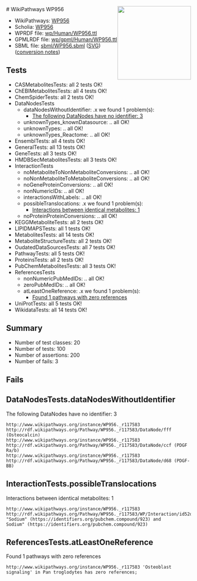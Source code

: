 <img style="float: right; width: 200px" src="../logo.png" />
# WikiPathways WP956

* WikiPathways: [WP956](https://identifiers.org/wikipathways:WP956)
* Scholia: [WP956](https://scholia.toolforge.org/wikipathways/WP956)
* WPRDF file: [wp/Human/WP956.ttl](../wp/Human/WP956.ttl)
* GPMLRDF file: [wp/gpml/Human/WP956.ttl](../wp/gpml/Human/WP956.ttl)
* SBML file: [sbml/WP956.sbml](../sbml/WP956.sbml) ([SVG](../sbml/WP956.svg)) ([conversion notes](../sbml/WP956.txt))

## Tests
* CASMetabolitesTests: all 2 tests OK!
* ChEBIMetabolitesTests: all 4 tests OK!
* ChemSpiderTests: all 2 tests OK!
* DataNodesTests
    * dataNodesWithoutIdentifier: .x we found 1 problem(s):
        * [The following DataNodes have no identifier: 3](#d2d32fa2)
    * unknownTypes_knownDatasource: .. all OK!
    * unknownTypes: .. all OK!
    * unknownTypes_Reactome: .. all OK!
* EnsemblTests: all 4 tests OK!
* GeneralTests: all 13 tests OK!
* GeneTests: all 3 tests OK!
* HMDBSecMetabolitesTests: all 3 tests OK!
* InteractionTests
    * noMetaboliteToNonMetaboliteConversions: .. all OK!
    * noNonMetaboliteToMetaboliteConversions: .. all OK!
    * noGeneProteinConversions: .. all OK!
    * nonNumericIDs: .. all OK!
    * interactionsWithLabels: .. all OK!
    * possibleTranslocations: .x we found 1 problem(s):
        * [Interactions between identical metabolites: 1](#d59038c4)
    * noProteinProteinConversions: .. all OK!
* KEGGMetaboliteTests: all 2 tests OK!
* LIPIDMAPSTests: all 1 tests OK!
* MetabolitesTests: all 14 tests OK!
* MetaboliteStructureTests: all 2 tests OK!
* OudatedDataSourcesTests: all 7 tests OK!
* PathwayTests: all 5 tests OK!
* ProteinsTests: all 2 tests OK!
* PubChemMetabolitesTests: all 3 tests OK!
* ReferencesTests
    * nonNumericPubMedIDs: .. all OK!
    * zeroPubMedIDs: .. all OK!
    * atLeastOneReference: .x we found 1 problem(s):
        * [Found 1 pathways with zero references](#35eb778e)
* UniProtTests: all 5 tests OK!
* WikidataTests: all 14 tests OK!


## Summary

* Number of test classes: 20
* Number of tests: 100
* Number of assertions: 200
* Number of fails: 3

## Fails

<a name="d2d32fa2" />

## DataNodesTests.dataNodesWithoutIdentifier

The following DataNodes have no identifier: 3
```
http://www.wikipathways.org/instance/WP956._r117583 http://rdf.wikipathways.org/Pathway/WP956._r117583/DataNode/fff (Osteocalcin)
http://www.wikipathways.org/instance/WP956._r117583 http://rdf.wikipathways.org/Pathway/WP956._r117583/DataNode/ccf (PDGF Ra/b)
http://www.wikipathways.org/instance/WP956._r117583 http://rdf.wikipathways.org/Pathway/WP956._r117583/DataNode/d68 (PDGF-BB)
```

<a name="d59038c4" />

## InteractionTests.possibleTranslocations

Interactions between identical metabolites: 1
```
http://www.wikipathways.org/instance/WP956._r117583 http://rdf.wikipathways.org/Pathway/WP956._r117583/WP/Interaction/id52de5c61 "Sodium" (https://identifiers.org/pubchem.compound/923) and 
Sodium" (https://identifiers.org/pubchem.compound/923)
```

<a name="35eb778e" />

## ReferencesTests.atLeastOneReference

Found 1 pathways with zero references
```
http://www.wikipathways.org/instance/WP956._r117583 'Osteoblast signaling' in Pan troglodytes has zero references; 
```


